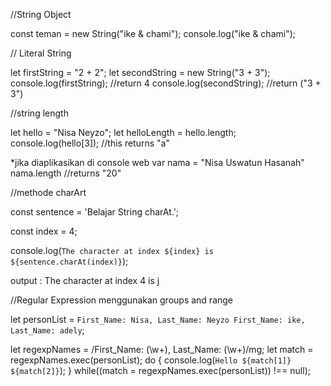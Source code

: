 //String Object

const teman = new String("ike & chami");
console.log("ike & chami"); 

// Literal String

let firstString = "2 + 2";
let secondString =  new String("3 + 3"); 
console.log(firstString); //return 4
console.log(secondString); //return ("3 + 3") 

//string length

let hello = "Nisa Neyzo";
let helloLength = hello.length;
console.log(hello[3]);
//this returns "a"

*jika diaplikasikan di console web
var nama = "Nisa Uswatun Hasanah"
nama.length
//returns "20"

//methode charArt

const sentence = 'Belajar String charAt.';

const index = 4;

console.log(`The character at index ${index} is ${sentence.charAt(index)}`);

output : The character at index 4 is j

//Regular Expression menggunakan groups and range

let personList = `First_Name: Nisa, Last_Name: Neyzo
First_Name: ike, Last_Name: adely`;

let regexpNames =  /First_Name: (\w+), Last_Name: (\w+)/mg;
let match = regexpNames.exec(personList);
do {
  console.log(`Hello ${match[1]} ${match[2]}`);
} while((match = regexpNames.exec(personList)) !== null);
